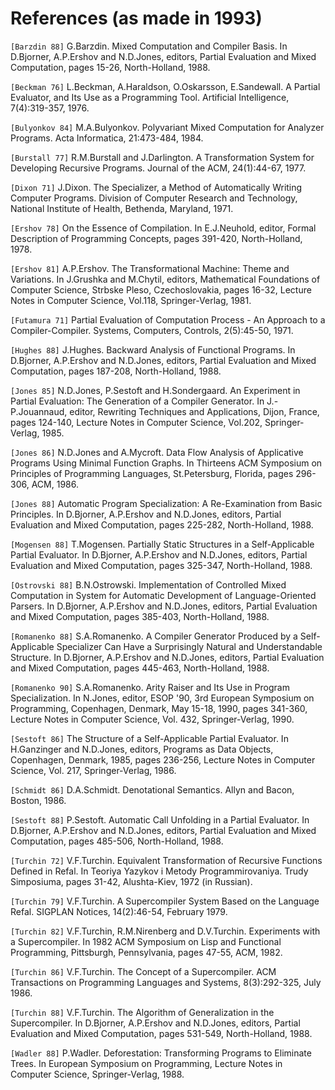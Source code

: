 # References (as made in 1993) #

`[Barzdin 88]` G.Barzdin. Mixed Computation and Compiler Basis. In
D.Bjorner, A.P.Ershov and N.D.Jones, editors, Partial Evaluation and
Mixed Computation, pages 15-26, North-Holland, 1988.

`[Beckman 76]` L.Beckman, A.Haraldson, O.Oskarsson, E.Sandewall. A Partial
Evaluator, and Its Use as a Programming Tool. Artificial
Intelligence, 7(4):319-357, 1976.

`[Bulyonkov 84]` M.A.Bulyonkov. Polyvariant Mixed Computation for Analyzer
Programs. Acta Informatica, 21:473-484, 1984.

`[Burstall 77]` R.M.Burstall and J.Darlington. A Transformation System for
Developing Recursive Programs. Journal of the ACM, 24(1):44-67, 1977.

`[Dixon 71]` J.Dixon. The Specializer, a Method of Automatically Writing
Computer Programs. Division of Computer Research and Technology,
National Institute of Health, Bethenda, Maryland, 1971.

`[Ershov 78]` On the Essence of Compilation. In E.J.Neuhold, editor,
Formal Description of Programming Concepts, pages 391-420,
North-Holland, 1978.

`[Ershov 81]` A.P.Ershov. The Transformational Machine: Theme and
Variations. In J.Grushka and M.Chytil, editors, Mathematical
Foundations of Computer Science, Strbske Pleso, Czechoslovakia, pages
16-32, Lecture Notes in Computer Science, Vol.118, Springer-Verlag,
1981.

`[Futamura 71]` Partial Evaluation of Computation Process - An Approach to
a Compiler-Compiler. Systems, Computers, Controls, 2(5):45-50, 1971.

`[Hughes 88]` J.Hughes. Backward Analysis of Functional Programs. In
D.Bjorner, A.P.Ershov and N.D.Jones, editors, Partial Evaluation and
Mixed Computation, pages 187-208, North-Holland, 1988.

`[Jones 85]` N.D.Jones, P.Sestoft and H.Sondergaard. An Experiment in
Partial Evaluation: The Generation of a Compiler Generator. In
J.-P.Jouannaud, editor, Rewriting Techniques and Applications, Dijon,
France, pages 124-140, Lecture Notes in Computer Science, Vol.202,
Springer-Verlag, 1985.

`[Jones 86]` N.D.Jones and A.Mycroft. Data Flow Analysis of Applicative
Programs Using Minimal Function Graphs. In Thirteens ACM Symposium on
Principles of Programming Languages, St.Petersburg, Florida, pages
296-306, ACM, 1986.

`[Jones 88]` Automatic Program Specialization: A Re-Examination from Basic
Principles. In D.Bjorner, A.P.Ershov and N.D.Jones, editors, Partial
Evaluation and Mixed Computation, pages 225-282, North-Holland, 1988.

`[Mogensen 88]` T.Mogensen. Partially Static Structures in a
Self-Applicable Partial Evaluator. In D.Bjorner, A.P.Ershov and
N.D.Jones, editors, Partial Evaluation and Mixed Computation, pages
325-347, North-Holland, 1988.

`[Ostrovski 88]` B.N.Ostrowski. Implementation of Controlled Mixed
Computation in System for Automatic Development of Language-Oriented
Parsers. In D.Bjorner, A.P.Ershov and N.D.Jones, editors, Partial
Evaluation and Mixed Computation, pages 385-403, North-Holland, 1988.

`[Romanenko 88]` S.A.Romanenko. A Compiler Generator Produced by a
Self-Applicable Specializer Can Have a Surprisingly Natural and
Understandable Structure. In D.Bjorner, A.P.Ershov and N.D.Jones,
editors, Partial Evaluation and Mixed Computation, pages 445-463,
North-Holland, 1988.

`[Romanenko 90]` S.A.Romanenko. Arity Raiser and Its Use in Program
Specialization. In N.Jones, editor, ESOP '90, 3rd European Symposium
on Programming, Copenhagen, Denmark, May 15-18, 1990, pages 341-360,
Lecture Notes in Computer Science, Vol. 432, Springer-Verlag, 1990.

`[Sestoft 86]` The Structure of a Self-Applicable Partial Evaluator. In
H.Ganzinger and N.D.Jones, editors, Programs as Data Objects,
Copenhagen, Denmark, 1985, pages 236-256, Lecture Notes in Computer
Science, Vol. 217, Springer-Verlag, 1986.

`[Schmidt 86]` D.A.Schmidt. Denotational Semantics. Allyn and Bacon,
Boston, 1986.

`[Sestoft 88]` P.Sestoft. Automatic Call Unfolding in a Partial Evaluator.
In D.Bjorner, A.P.Ershov and N.D.Jones, editors, Partial Evaluation
and Mixed Computation, pages 485-506, North-Holland, 1988.


`[Turchin 72]` V.F.Turchin. Equivalent Transformation of Recursive
Functions Defined in Refal. In Teoriya Yazykov i Metody
Programmirovaniya. Trudy Simposiuma, pages 31-42, Alushta-Kiev, 1972
(in Russian).

`[Turchin 79]` V.F.Turchin. A Supercompiler System Based on the Language
Refal. SIGPLAN Notices, 14(2):46-54, February 1979.

`[Turchin 82]` V.F.Turchin, R.M.Nirenberg and D.V.Turchin. Experiments
with a Supercompiler. In 1982 ACM Symposium on Lisp and Functional
Programming, Pittsburgh, Pennsylvania, pages 47-55, ACM, 1982.

`[Turchin 86]` V.F.Turchin. The Concept of a Supercompiler. ACM
Transactions on Programming Languages and Systems, 8(3):292-325, July
1986.

`[Turchin 88]` V.F.Turchin. The Algorithm of Generalization in the
Supercompiler. In D.Bjorner, A.P.Ershov and N.D.Jones, editors,
Partial Evaluation and Mixed Computation, pages 531-549,
North-Holland, 1988.

`[Wadler 88]` P.Wadler. Deforestation: Transforming Programs to Eliminate
Trees. In European Symposium on Programming, Lecture Notes in
Computer Science, Springer-Verlag, 1988.